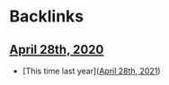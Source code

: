 
# Backlinks
## [April 28th, 2020](<April 28th, 2020.md>)
- [This time last year]([April 28th, 2021](<April 28th, 2021.md>))

